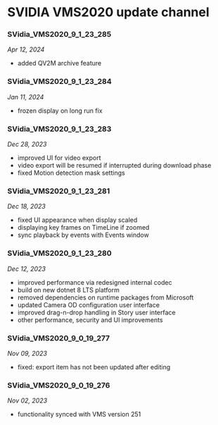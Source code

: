 # SVIDIA VMS2020 update channel

### SVidia_VMS2020_9_1_23_285
*Apr 12, 2024*
- added QV2M archive feature 

### SVidia_VMS2020_9_1_23_284
*Jan 11, 2024*
- frozen display on long run fix

### SVidia_VMS2020_9_1_23_283
*Dec 28, 2023*
- improved UI for video export
- video export will be resumed if interrupted during download phase 
- fixed Motion detection mask settings

### SVidia_VMS2020_9_1_23_281
*Dec 18, 2023*
- fixed UI appearance when display scaled
- displaying key frames on TimeLine if zoomed
- sync playback by events with Events window

### SVidia_VMS2020_9_1_23_280
*Dec 12, 2023*
- improved performance via redesigned internal codec
- build on new dotnet 8 LTS platform 
- removed dependencies on runtime packages from Microsoft
- updated Camera OD configuration user interface 
- improved drag-n-drop handling in Story user interface 
- other performance, security and UI improvements

### SVidia_VMS2020_9_0_19_277
*Nov 09, 2023*
- fixed: export item has not been updated after editing

### SVidia_VMS2020_9_0_19_276
*Nov 02, 2023*
- functionality synced with VMS version 251 
